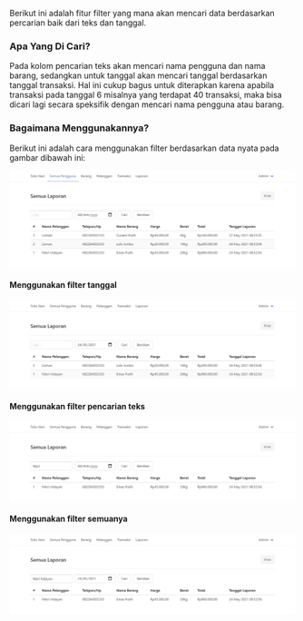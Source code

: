 Berikut ini adalah fitur filter yang mana akan mencari data berdasarkan percarian baik dari teks dan tanggal.

### Apa Yang Di Cari?
Pada kolom pencarian teks akan mencari nama pengguna dan nama barang, sedangkan untuk tanggal akan mencari tanggal berdasarkan tanggal transaksi. Hal ini cukup bagus untuk diterapkan karena apabila transaksi pada tanggal 6 misalnya yang terdapat 40 transaksi, maka bisa dicari lagi secara speksifik dengan mencari nama pengguna atau barang.

### Bagaimana Menggunakannya?
Berikut ini adalah cara menggunakan filter berdasarkan data nyata pada gambar dibawah ini:

![gambar](gambar/Semua%20Laporan.png)

#### **Menggunakan filter tanggal**

![gambar](gambar/Semua%20Laporan%20-%20Tanggal.png)

#### **Menggunakan filter pencarian teks**

![gambar](gambar/Semua%20Laporan%20-%20Teks.png)

#### **Menggunakan filter semuanya**

![gambar](gambar/Semua%20Laporan%20-%20Keduanya.png)
